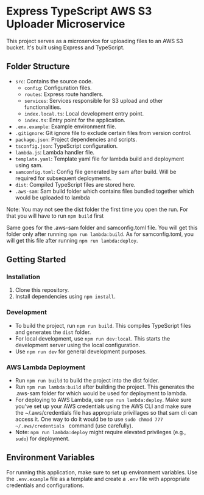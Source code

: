 # Express TypeScript AWS S3 Uploader Microservice

This project serves as a microservice for uploading files to an AWS S3 bucket. It's built using Express and TypeScript.

## Folder Structure

- `src`: Contains the source code.
   - `config`: Configuration files.
   - `routes`: Express route handlers.
   - `services`: Services responsible for S3 upload and other functionalities.
   - `index.local.ts`: Local development entry point.
   - `index.ts`: Entry point for the application.
- `.env.example`: Example environment file.
- `.gitignore`: Git ignore file to exclude certain files from version control.
- `package.json`: Project dependencies and scripts.
- `tsconfig.json`: TypeScript configuration.
- `lambda.js`: Lambda handler file.
- `template.yaml`: Template yaml file for lambda build and deployment using sam.
- `samconfig.toml`: Config file generated by sam after build. Will be required for subsequent deployments. 
- `dist`: Compiled TypeScript files are stored here.
- `.aws-sam`: Sam build folder which contains files bundled together which would be uploaded to lambda

Note: You may not see the dist folder the first time you open the run. For that you will have to run `npm build` first

Same goes for the .aws-sam folder and samconfig.toml file. You will get this folder only after running `npm run lambda:build`. As for samconfig.toml, you will get this file after running `npm run lambda:deploy`. 

## Getting Started

### Installation

1. Clone this repository.
2. Install dependencies using `npm install`.

### Development

- To build the project, run `npm run build`. This compiles TypeScript files and generates the `dist` folder.
- For local development, use `npm run dev:local`. This starts the development server using the local configuration.
- Use `npm run dev` for general development purposes.

### AWS Lambda Deployment

- Run `npm run build` to build the project into the dist folder. 
- Run `npm run lambda:build` after building the project. This generates the .aws-sam folder for which would be used for deployment to lambda. 
- For deploying to AWS Lambda, use `npm run lambda:deploy`. Make sure you've set up your AWS credentials using the AWS CLI and make sure the ~/.aws/credentials file has appropriate privillages so that sam cli can access it. One way to do it would be to use `sudo chmod 777 ~/.aws/credentials ` command (use carefully). 
- Note: `npm run lambda:deploy` might require elevated privileges (e.g., `sudo`) for deployment.

## Environment Variables

For running this application, make sure to set up environment variables. Use the `.env.example` file as a template and create a `.env` file with appropriate credentials and configurations.
<!-- Also for github actions, make sure to add repository secrets by going into settings of repo in github. Add a single secret file `ENV_FILE` and paste all the env values there.  -->
